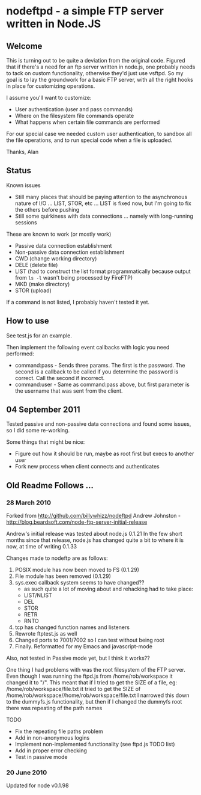 nodeftpd - a simple FTP server written in Node.JS
====

Welcome
----

This is turning out to be quite a deviation from the original code. Figured that if there's a need for an ftp server written in node.js, one probably needs to tack on custom functionality, otherwise they'd just use vsftpd. So my goal is to lay the groundwork for a basic FTP server, with all the right hooks in place for customizing operations.

I assume you'll want to customize:

* User authentication (user and pass commands)
* Where on the filesystem file commands operate
* What happens when certain file commands are performed

For our special case we needed custom user authentication, to sandbox all the file operations, and to run special code when a file is uploaded.

Thanks,
    Alan

Status
----

Known issues

* Still many places that should be paying attention to the asynchronous nature of I/O ... LIST, STOR, etc ... LIST is fixed now, but I'm going to fix the others before pushing
* Still some quirkiness with data connections ... namely with long-running sessions

These are known to work (or mostly work)

* Passive data connection establishment
* Non-passive data connection establishment
* CWD (change working directory)
* DELE (delete file)
* LIST (had to construct the list format programmatically because output from `ls -l` wasn't being processed by FireFTP)
* MKD (make directory)
* STOR (upload)

If a command is not listed, I probably haven't tested it yet.

How to use
----

See test.js for an example.

Then implement the following event callbacks with logic you need performed:

* command:pass - Sends three params. The first is the password. The second is a callback to be called if you determine the password is correct. Call the second if incorrect.
* command:user - Same as command:pass above, but first parameter is the username that was sent from the client.

04 September 2011
----

Tested passive and non-passive data connections and found some issues, so I did some re-working.

Some things that might be nice:

* Figure out how it should be run, maybe as root first but execs to another user
* Fork new process when client connects and authenticates

Old Readme Follows ...
----

### 28 March 2010

Forked from http://github.com/billywhizz/nodeftpd 
Andrew Johnston - http://blog.beardsoft.com/node-ftp-server-initial-release

Andrew's initial release was tested about node.js 0.1.21
In the few short months since that release, node.js has changed quite a bit
to where it is now, at time of writing 0.1.33

Changes made to nodeftp are as follows:

1. POSIX module has now been moved to FS (0.1.29)
2. File module has been removed (0.1.29)
3. sys.exec callback system seems to have changed??
   - as such quite a lot of moving about and rehacking had to take place:
   - LIST/NLIST
   - DEL
   - STOR
   - RETR
   - RNTO
4. tcp has changed function names and listeners
5. Rewrote ftptest.js as well
7. Changed ports to 7001/7002 so I can test without being root
8. Finally. Reformatted for my Emacs and javascript-mode

Also, not tested in Passive mode yet, but I think it works??

One thing I had problems with was the root filesystem of the FTP server.
Even though I was running the ftpd.js from /home/rob/workspace it changed
it to "/". This meant that if I tried to get the SIZE of a file, eg: 
/home/rob/workspace/file.txt
it tried to get the SIZE of
/home/rob/workspace//home/rob/workspace/file.txt
I narrowed this down to the dummyfs.js functionality, but then
if I changed the dummyfs root there was repeating of the path names

TODO
- Fix the repeating file paths problem
- Add in non-anonymous logins
- Implement non-implemented functionality (see ftpd.js TODO list)
- Add in proper error checking
- Test in passive mode

### 20 June 2010

Updated for node v0.1.98